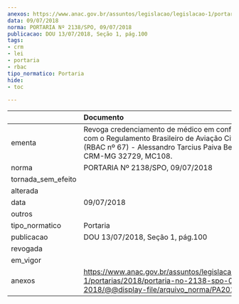 ```yaml
---
anexos: https://www.anac.gov.br/assuntos/legislacao/legislacao-1/portarias/2018/portaria-no-2138-spo-09-07-2018/@@display-file/arquivo_norma/PA2018-2138.pdf
data: 09/07/2018
norma: PORTARIA Nº 2138/SPO, 09/07/2018
publicacao: DOU 13/07/2018, Seção 1, pág.100
tags:
- crm
- lei
- portaria
- rbac
tipo_normatico: Portaria
hide: 
- toc 
 
---
```


|                    | Documento                                                                                                                                                                        |
|:-------------------|:---------------------------------------------------------------------------------------------------------------------------------------------------------------------------------|
| ementa             | Revoga credenciamento de médico em conformidade com o Regulamento Brasileiro de Aviação Civil nº 67 (RBAC nº 67) - Alessandro Tarcius Paiva Berto da Silva, CRM-MG 32729, MC108. |
| norma              | PORTARIA Nº 2138/SPO, 09/07/2018                                                                                                                                                 |
| tornada_sem_efeito |                                                                                                                                                                                  |
| alterada           |                                                                                                                                                                                  |
| data               | 09/07/2018                                                                                                                                                                       |
| outros             |                                                                                                                                                                                  |
| tipo_normatico     | Portaria                                                                                                                                                                         |
| publicacao         | DOU 13/07/2018, Seção 1, pág.100                                                                                                                                                 |
| revogada           |                                                                                                                                                                                  |
| em_vigor           |                                                                                                                                                                                  |
| anexos             | https://www.anac.gov.br/assuntos/legislacao/legislacao-1/portarias/2018/portaria-no-2138-spo-09-07-2018/@@display-file/arquivo_norma/PA2018-2138.pdf                             |